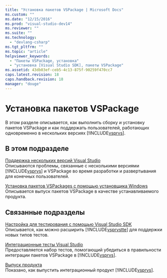 ```yaml
---
title: "Установка пакетов VSPackage | Microsoft Docs"
ms.custom: ""
ms.date: "12/15/2016"
ms.prod: "visual-studio-dev14"
ms.reviewer: ""
ms.suite: ""
ms.technology: 
  - "devlang-csharp"
ms.tgt_pltfrm: ""
ms.topic: "article"
helpviewer_keywords: 
  - "Пакеты VSPackage, установка"
  - "установка [Visual Studio SDK], пакеты VSPackage"
ms.assetid: 43db03ef-ceb5-4c13-875f-90259f470cc7
caps.latest.revision: 18
caps.handback.revision: 18
manager: "douge"
---
```

# Установка пакетов VSPackage
В этом разделе описывается, как выполнить сборку и установку пакетов VSPackage и как поддержать пользователей, работающих одновременно в нескольких версиях [!INCLUDE[vsprvs](../assembler/masm/includes/vsprvs_md.md)].  
  
## В этом подразделе  
 [Поддержка нескольких версий Visual Studio](../Topic/Supporting%20Multiple%20Versions%20of%20Visual%20Studio.md)  
 Описываются проблемы, связанные с несколькими версиями [!INCLUDE[vsprvs](../assembler/masm/includes/vsprvs_md.md)] и VSPackage во время разработки и развертывания для конечных пользователей.  
  
 [Установка пакетов VSPackages с помощью установщика Windows](../Topic/Installing%20VSPackages%20With%20Windows%20Installer.md)  
 Описывается выпуск пакетов VSPackage в качестве устанавливаемого продукта.  
  
## Связанные подразделы  
 [Настройка для тестирования с помощью Visual Studio SDK](http://msdn.microsoft.com/ru-ru/9cf7a840-dd66-4b00-90f7-e00e40370a69)  
 Описывается, как можно расширить [!INCLUDE[vsprvstte](../misc/includes/vsprvstte_md.md)] для поддержки новых типов тестов.  
  
 [Интеграционные тесты Visual Studio](http://msdn.microsoft.com/ru-ru/8d741735-7d93-46c2-ab93-01da7a0e016d)  
 Предоставляется набор тестов, помогающий убедиться в правильности интеграции пакетов VSPackage в [!INCLUDE[vsprvs](../assembler/masm/includes/vsprvs_md.md)].  
  
 [Выпуск продукта](../misc/releasing-a-visual-studio-integration-product.md)  
 Показано, как выпустить интеграционный продукт [!INCLUDE[vsprvs](../assembler/masm/includes/vsprvs_md.md)].